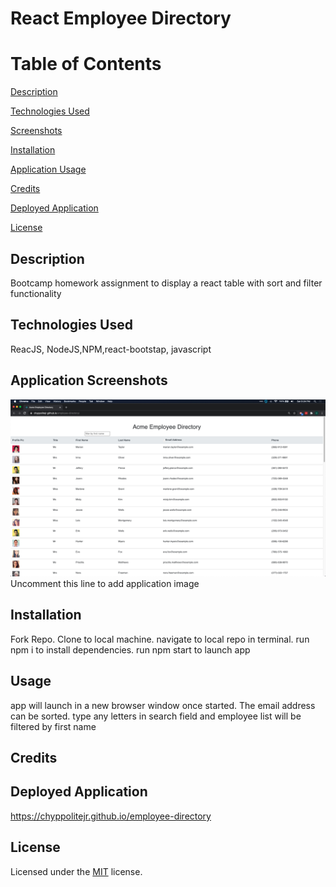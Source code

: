 
  # React Employee Directory 


  # Table of Contents 


  [Description](#description) 

  [Technologies Used](#technologies-used) 

  [Screenshots](#application-screenshots) 

  [Installation](#installation) 

  [Application Usage](#usage) 

  [Credits](#credits) 

  [Deployed Application](#deployed-application) 

  [License](#license) 


  ## Description 

  Bootcamp homework assignment to display a react table with sort and filter functionality 


  ## Technologies Used 

  ReacJS, NodeJS,NPM,react-bootstap, javascript 


  ## Application Screenshots
  <img src="./employee-directory-screeny.png" alt="application"> Uncomment this line to add application image 


  ## Installation 

  Fork Repo. Clone to local machine. navigate to local repo in terminal. run npm i to install dependencies. run npm start to launch app
  ## Usage 

  app will launch in a new browser window once started. The email address can be sorted. type any letters in search field and employee list will be filtered by first name 


  ## Credits 

   


  ## Deployed Application 

  https://chyppolitejr.github.io/employee-directory 


  ## License 

  Licensed under the [MIT](LICENSE) license.
  
